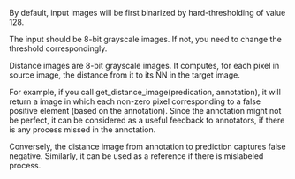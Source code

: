 By default, input images will be first binarized by hard-thresholding of value 128. 

The input should be 8-bit grayscale images. If not, you need to change the threshold correspondingly.

Distance images are 8-bit grayscale images. It computes, for each pixel in source image, the distance from it to its NN in the target image.

For example, if you call get_distance_image(predication, annotation), it will return a image in which each non-zero pixel corresponding to a
false positive element (based on the annotation). Since the annotation might not be perfect, it can be considered as a useful feedback
to annotators, if there is any process missed in the annotation.

Conversely, the distance image from annotation to prediction captures false negative. Similarly, it can be used as a reference if there is
mislabeled process.
